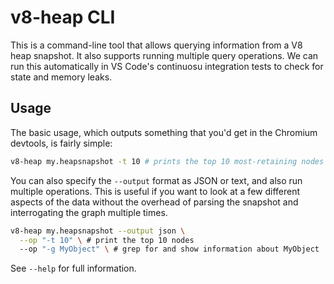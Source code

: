 # v8-heap CLI

This is a command-line tool that allows querying information from a V8 heap snapshot. It also supports running multiple query operations. We can run this automatically in VS Code's continuosu integration tests to check for state and memory leaks.

## Usage

The basic usage, which outputs something that you'd get in the Chromium devtools, is fairly simple:

```bash
v8-heap my.heapsnapshot -t 10 # prints the top 10 most-retaining nodes
```

You can also specify the `--output` format as JSON or text, and also run multiple operations. This is useful if you want to look at a few different aspects of the data without the overhead of parsing the snapshot and interrogating the graph multiple times.

```bash
v8-heap my.heapsnapshot --output json \
  --op "-t 10" \ # print the top 10 nodes
  --op "-g MyObject" \ # grep for and show information about MyObject
```

See `--help` for full information.
